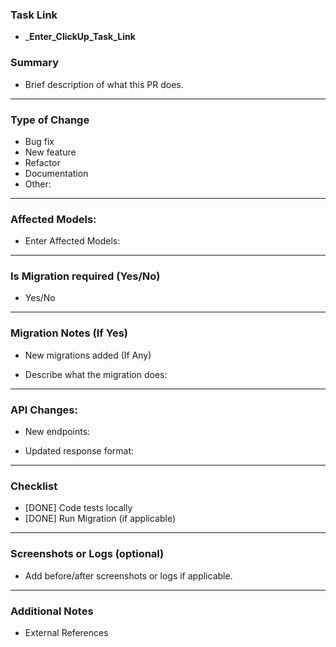 ### Task Link
- ___Enter_ClickUp_Task_Link__

### Summary

- Brief description of what this PR does.

---

### Type of Change

- Bug fix
- New feature
- Refactor
- Documentation
- Other:

---

### Affected Models:

- Enter Affected Models:


---

### Is Migration required (Yes/No)

- Yes/No
---

### Migration Notes (If Yes)

- New migrations added (If Any)

- Describe what the migration does:

---

### API Changes:

- New endpoints:

- Updated response format:

---

### Checklist

- [DONE] Code tests locally
- [DONE] Run Migration (if applicable)

---

### Screenshots or Logs (optional)

- Add before/after screenshots or logs if applicable.

---

### Additional Notes

- External References

